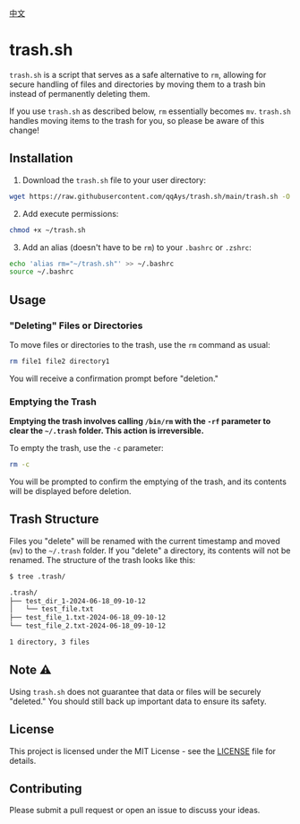 [中文](./README_zh-CN.md)

# trash.sh
`trash.sh` is a script that serves as a safe alternative to `rm`, allowing for secure handling of files and directories by moving them to a trash bin instead of permanently deleting them.

If you use `trash.sh` as described below, `rm` essentially becomes `mv`. `trash.sh` handles moving items to the trash for you, so please be aware of this change!

## Installation

1. Download the `trash.sh` file to your user directory:
```bash
wget https://raw.githubusercontent.com/qqAys/trash.sh/main/trash.sh -O ~/trash.sh
```

2. Add execute permissions:
```bash
chmod +x ~/trash.sh
```

3. Add an alias (doesn't have to be `rm`) to your `.bashrc` or `.zshrc`:
```bash
echo 'alias rm="~/trash.sh"' >> ~/.bashrc
source ~/.bashrc
```

## Usage
### "Deleting" Files or Directories
To move files or directories to the trash, use the `rm` command as usual:

```bash
rm file1 file2 directory1
```

You will receive a confirmation prompt before "deletion."


### Emptying the Trash

**Emptying the trash involves calling `/bin/rm` with the `-rf` parameter to clear the `~/.trash` folder. This action is irreversible.**

To empty the trash, use the `-c` parameter:

```bash
rm -c
```
You will be prompted to confirm the emptying of the trash, and its contents will be displayed before deletion.

## Trash Structure
Files you "delete" will be renamed with the current timestamp and moved (`mv`) to the `~/.trash` folder. If you "delete" a directory, its contents will not be renamed. The structure of the trash looks like this:

```bash
$ tree .trash/

.trash/
├── test_dir_1-2024-06-18_09-10-12
│   └── test_file.txt
├── test_file_1.txt-2024-06-18_09-10-12
└── test_file_2.txt-2024-06-18_09-10-12

1 directory, 3 files
```

## Note ⚠️
Using `trash.sh` does not guarantee that data or files will be securely "deleted." You should still back up important data to ensure its safety.

## License
This project is licensed under the MIT License - see the [LICENSE](./LICENSE) file for details.

## Contributing
Please submit a pull request or open an issue to discuss your ideas.
